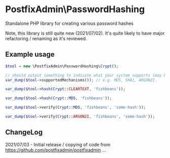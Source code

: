 # PostfixAdmin\PasswordHashing

Standalone PHP library for creating various password hashes

Note, this library is still quite new (2021/07/02). It's quite likely to have major refactoring / renaming as it's reviewed.


## Example usage

```PHP
$tool = new \PostfixAdmin\PasswordHashing\Crypt();

// should output something to indicate what your system supports (may be dependent on PHP variant, PHP modules etc)
var_dump($tool->supportedMechanisms()); // e.g. MD5, SHA1, ARGON2I. 

var_dump($tool->hash(Crypt::CLEARTEXT, 'fishbeans'));

var_dump($tool->hash(Crypt::MD5, 'fishbeans'));

var_dump($tool->verify(Crypt::MD5, 'fishbeans', 'some-hash'));

var_dump($tool->verify(Crypt::ARGON2I, 'fishbeans', 'some-hash'));

```


## ChangeLog

2021/07/03 - Initial release / copying of code from https://github.com/postfixadmin/postfixadmin ...
